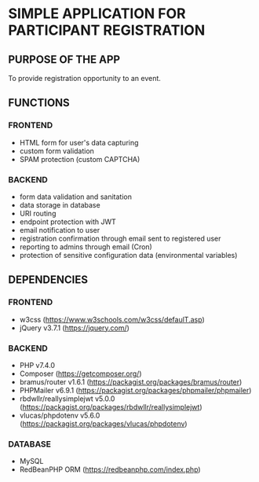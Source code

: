 # SIMPLE APPLICATION FOR PARTICIPANT REGISTRATION

## PURPOSE OF THE APP
To provide registration opportunity to an event. 

## FUNCTIONS

### FRONTEND
- HTML form for user's data capturing 
- custom form validation 
- SPAM protection (custom CAPTCHA)

### BACKEND
- form data validation and sanitation
- data storage in database
- URI routing
- endpoint protection with JWT
- email notification to user
- registration confirmation through email sent to registered user
- reporting to admins through email (Cron)
- protection of sensitive configuration data (environmental variables)

## DEPENDENCIES

### FRONTEND
- w3css (https://www.w3schools.com/w3css/defaulT.asp)
- jQuery v3.7.1 (https://jquery.com/)

### BACKEND
- PHP v7.4.0
- Composer (https://getcomposer.org/)
- bramus/router v1.6.1 (https://packagist.org/packages/bramus/router)
- PHPMailer v6.9.1 (https://packagist.org/packages/phpmailer/phpmailer)
- rbdwllr/reallysimplejwt v5.0.0 (https://packagist.org/packages/rbdwllr/reallysimplejwt)
- vlucas/phpdotenv v5.6.0 (https://packagist.org/packages/vlucas/phpdotenv)

### DATABASE
- MySQL
- RedBeanPHP ORM (https://redbeanphp.com/index.php)
